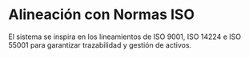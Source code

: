 # Alineación con Normas ISO

El sistema se inspira en los lineamientos de ISO 9001, ISO 14224 e ISO 55001 para garantizar trazabilidad y gestión de activos.
